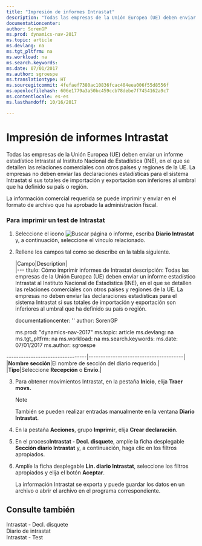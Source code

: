 ```yaml
---
title: "Impresión de informes Intrastat"
description: "Todas las empresas de la Unión Europea (UE) deben enviar un informe estadístico Intrastat al Instituto Nacional de Estadística (INE), en el que se detallen las relaciones comerciales con otros países y regiones de la UE. La empresas no deben enviar las declaraciones estadísticas para el sistema Intrastat si sus totales de importación y exportación son inferiores al umbral que ha definido su país o región."
documentationcenter: 
author: SorenGP
ms.prod: dynamics-nav-2017
ms.topic: article
ms.devlang: na
ms.tgt_pltfrm: na
ms.workload: na
ms.search.keywords: 
ms.date: 07/01/2017
ms.author: sgroespe
ms.translationtype: HT
ms.sourcegitcommit: 4fefaef7380ac10836fcac404eea006f55d8556f
ms.openlocfilehash: 606e1779a3a50bc459ccb78debe7f7454162a9c7
ms.contentlocale: es-es
ms.lasthandoff: 10/16/2017

---
```

# <a name="how-to-print-intrastat-reports"></a>Impresión de informes Intrastat
Todas las empresas de la Unión Europea (UE) deben enviar un informe estadístico Intrastat al Instituto Nacional de Estadística (INE), en el que se detallen las relaciones comerciales con otros países y regiones de la UE. La empresas no deben enviar las declaraciones estadísticas para el sistema Intrastat si sus totales de importación y exportación son inferiores al umbral que ha definido su país o región.  
  
 La información comercial requerida se puede imprimir y enviar en el formato de archivo que ha aprobado la administración fiscal.  
  
### <a name="to-print-an-intrastat-checklist"></a>Para imprimir un test de Intrastat  
  
1.  Seleccione el icono ![Buscar página o informe](media/ui-search/search_small.png "icono Buscar página o informe"), escriba **Diario Intrastat** y, a continuación, seleccione el vínculo relacionado.  
  
2.  Rellene los campos tal como se describe en la tabla siguiente.  
  
    |Campo|Description|  
    |---
    título: Cómo imprimir informes de Intrastat descripción: Todas las empresas de la Unión Europea (UE) deben enviar un informe estadístico Intrastat al Instituto Nacional de Estadística (INE), en el que se detallen las relaciones comerciales con otros países y regiones de la UE. La empresas no deben enviar las declaraciones estadísticas para el sistema Intrastat si sus totales de importación y exportación son inferiores al umbral que ha definido su país o región.
    
    documentationcenter: '' author: SorenGP

    ms.prod: "dynamics-nav-2017" ms.topic: article ms.devlang: na ms.tgt_pltfrm: na ms.workload: na ms.search.keywords: ms.date: 07/01/2017 ms.author: sgroespe

---------------------------------|---------------------------------------|  
    |**Nombre sección**|El nombre de sección del diario requerido.|  
    |**Tipo**|Seleccione **Recepción** o **Envío**.|  
  
3.  Para obtener movimientos Intrastat, en la pestaña **Inicio**, elija **Traer movs.**  
  
    > [!NOTE]  
    >  También se pueden realizar entradas manualmente en la ventana **Diario Intrastat**.  
  
4.  En la pestaña **Acciones**, grupo **Imprimir**, elija **Crear declaración**.  
  
5.  En el proceso**Intrastat - Decl. disquete**, amplíe la ficha desplegable **Sección diario Intrastat** y, a continuación, haga clic en los filtros apropiados.  
  
6.  Amplíe la ficha desplegable **Lín. diario Intrastat**, seleccione los filtros apropiados y elija el botón **Aceptar**.  
  
     La información Intrastat se exporta y puede guardar los datos en un archivo o abrir el archivo en el programa correspondiente.  
  
## <a name="see-also"></a>Consulte también  
 Intrastat - Decl. disquete   
 Diario de intrastat   
 Intrastat - Test
